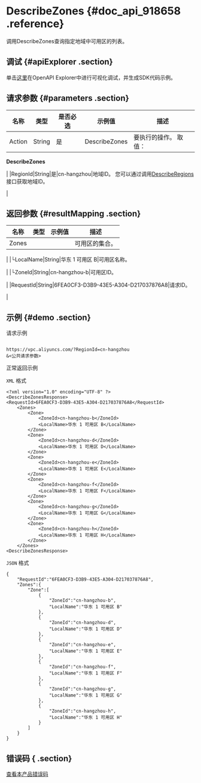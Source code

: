 # DescribeZones {#doc_api_918658 .reference}

调用DescribeZones查询指定地域中可用区的列表。

## 调试 {#apiExplorer .section}

单击[这里](https://api.aliyun.com/#product=Vpc&api=DescribeZones)在OpenAPI Explorer中进行可视化调试，并生成SDK代码示例。

## 请求参数 {#parameters .section}

|名称|类型|是否必选|示例值|描述|
|--|--|----|---|--|
|Action|String|是|DescribeZones|要执行的操作。 取值：

 **DescribeZones**

 |
|RegionId|String|是|cn-hangzhou|地域ID。 您可以通过调用[DescribeRegions](~~36063~~)接口获取地域ID。

 |

## 返回参数 {#resultMapping .section}

|名称|类型|示例值|描述|
|--|--|---|--|
|Zones| | |可用区的集合。

 |
|└LocalName|String|华东 1 可用区 B|可用区名称。

 |
|└ZoneId|String|cn-hangzhou-b|可用区ID。

 |
|RequestId|String|6FEA0CF3-D3B9-43E5-A304-D217037876A8|请求ID。

 |

## 示例 {#demo .section}

请求示例

``` {#request_demo}

https://vpc.aliyuncs.com/?RegionId=cn-hangzhou
&<公共请求参数>

```

正常返回示例

`XML` 格式

``` {#xml_return_success_demo}
<?xml version="1.0" encoding="UTF-8" ?>
<DescribeZonesResponse>
<RequestId>6FEA0CF3-D3B9-43E5-A304-D217037876A8</RequestId>
	<Zones>
		<Zone>
			<ZoneId>cn-hangzhou-b</ZoneId>
			<LocalName>华东 1 可用区 B</LocalName>
		</Zone>
		<Zone>
			<ZoneId>cn-hangzhou-d</ZoneId>
			<LocalName>华东 1 可用区 D</LocalName>
		</Zone>
		<Zone>
			<ZoneId>cn-hangzhou-e</ZoneId>
			<LocalName>华东 1 可用区 E</LocalName>
		</Zone>
		<Zone>
			<ZoneId>cn-hangzhou-f</ZoneId>
			<LocalName>华东 1 可用区 F</LocalName>
		</Zone>
		<Zone>
			<ZoneId>cn-hangzhou-g</ZoneId>
			<LocalName>华东 1 可用区 G</LocalName>
		</Zone>
		<Zone>
			<ZoneId>cn-hangzhou-h</ZoneId>
			<LocalName>华东 1 可用区 H</LocalName>
		</Zone>
	</Zones>
<DescribeZonesResponse>
```

`JSON` 格式

``` {#json_return_success_demo}
{
	"RequestId":"6FEA0CF3-D3B9-43E5-A304-D217037876A8",
	"Zones":{
		"Zone":[
			{
				"ZoneId":"cn-hangzhou-b",
				"LocalName":"华东 1 可用区 B"
			},
			{
				"ZoneId":"cn-hangzhou-d",
				"LocalName":"华东 1 可用区 D"
			},
			{
				"ZoneId":"cn-hangzhou-e",
				"LocalName":"华东 1 可用区 E"
			},
			{
				"ZoneId":"cn-hangzhou-f",
				"LocalName":"华东 1 可用区 F"
			},
			{
				"ZoneId":"cn-hangzhou-g",
				"LocalName":"华东 1 可用区 G"
			},
			{
				"ZoneId":"cn-hangzhou-h",
				"LocalName":"华东 1 可用区 H"
			}
		]
	}
}
```

## 错误码 { .section}

[查看本产品错误码](https://error-center.aliyun.com/status/product/Vpc)


